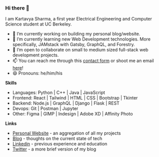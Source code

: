 ### Hi there 👋

I am Kartavya Sharma, a first year Electrical Engineering and Computer Science student at UC Berkeley.

- 🔭 I’m currently working on building my personal blog/website.
- 🌱 I’m currently learning new Web Development technologies. More specifically, JAMstack with Gatsby, GraphQL, and Forestry.
- 👯 I’m open to collaborate on small to medium sized full-stack web development projects.
- 📫 You can reach me through this [contact form](https://kartavyas.com/contact) or shoot me an email [here](mailto:kartavya@berkeley.edu)!
- 😄 Pronouns: he/him/his

**Skills**

* Languages: Python | C++ | Java | JavaScript
* Frontend: React | Tailwind | HTML | CSS | Bootstrap | Tkinter
* Backend: Node.js | GraphQL | Django | Flask | REST
* Devops: Git | Postman | Jupyter
* Other: Figma | GIMP | Indesign | Adobe XD | Affinity Photo

**Links**

- [Personal Website](https://kartavyas.com) - an aggregation of all my projects
- [Blog](https://kartavyas.com/blog) - thoughts on the current state of tech
- [Linkedin](https://www.linkedin.com/in/kartavya-sharma/?lipi=urn%3Ali%3Apage%3Ad_flagship3_profile_view_base%3B8qmmRxejRvitIR7lNvObCw%3D%3D) - previous experience and education
- [Twitter](https://twitter.com/floatyvariable) - a more brief version of my blog
